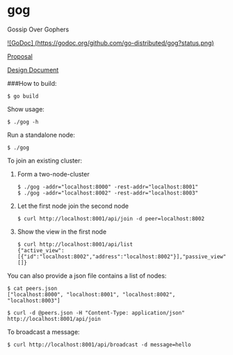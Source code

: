 gog
===

Gossip Over Gophers

[![GoDoc] (https://godoc.org/github.com/go-distributed/gog?status.png)](https://godoc.org/github.com/go-distributed/gog)

[Proposal](https://docs.google.com/document/d/1ouAsRyMZHtBKkpv4XbAD4vDEiH1wKa2lJ7AYm6F56ME/edit?usp=sharing)

[Design Document](https://docs.google.com/document/d/189erD25i-CLiYEYWVIo9OL6MKID2RnIKbFsByrTznkA/edit?usp=sharing)

###How to build:

```shell
$ go build
```

Show usage:

```shell
$ ./gog -h
```


Run a standalone node:

```shell
$ ./gog
```

To join an existing cluster:

1. Form a two-node-cluster

    ```shell
    $ ./gog -addr="localhost:8000" -rest-addr="localhost:8001"
    $ ./gog -addr="localhost:8002" -rest-addr="localhost:8003"
    ```

2. Let the first node join the second node

    ```shell
    $ curl http://localhost:8001/api/join -d peer=localhost:8002
    ```

3. Show the view in the first node

    ```shell
    $ curl http://localhost:8001/api/list
    {"active_view":[{"id":"localhost:8002","address":"localhost:8002"}],"passive_view":[]}
    ```

You can also provide a json file contains a list of nodes:
```shell
$ cat peers.json
["localhost:8000", "localhost:8001", "localhost:8002", "localhost:8003"]

$ curl -d @peers.json -H "Content-Type: application/json" http://localhost:8001/api/join
```

To broadcast a message:

```shell
$ curl http://localhost:8001/api/broadcast -d message=hello
```
